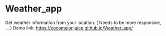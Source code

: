 # Weather_app
Get weather information from your location. ( Needs to be more responsive, ... )
Demo link: https://cocomelonjuice.github.io/Weather_app/
